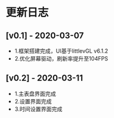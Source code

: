 # 更新日志

## [v0.1] - 2020-03-07
* 1.框架搭建完成，UI基于littlevGL v6.1.2
* 2.优化屏幕驱动，刷新率提升至104FPS

## [v0.2] - 2020-03-11
* 1.主表盘界面完成
* 2.设置界面完成
* 3.时间设置界面完成

